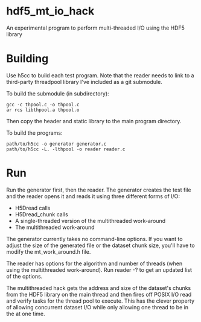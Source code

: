 # hdf5_mt_io_hack
An experimental program to perform multi-threaded I/O using the HDF5 library

# Building

Use h5cc to build each test program. Note that the reader needs to link to
a third-party threadpool library I've included as a git submodule.

To build the submodule (in subdirectory):
```
gcc -c thpool.c -o thpool.c
ar rcs libthpool.a thpool.o
```

Then copy the header and static library to the main program directory.

To build the programs:
```
path/to/h5cc -o generator generator.c
path/to/h5cc -L. -lthpool -o reader reader.c
```

# Run

Run the generator first, then the reader. The generator creates the test file
and the reader opens it and reads it using three different forms of I/O:

* H5Dread calls
* H5Dread_chunk calls
* A single-threaded version of the multithreaded work-around
* The multithreaded work-around

The generator currently takes no command-line options. If you want to adjust
the size of the generated file or the dataset chunk size, you'll have to
modify the mt_work_around.h file.

The reader has options for the algorithm and number of threads (when using the
multithreaded work-around). Run reader -? to get an updated list of the options.

The multithreaded hack gets the address and size of the dataset's chunks from
the HDF5 library on the main thread and then fires off POSIX I/O read and
verify tasks for the thread pool to execute. This has the clever property of
allowing concurrent dataset I/O while only allowing one thread to be in the
at one time.
